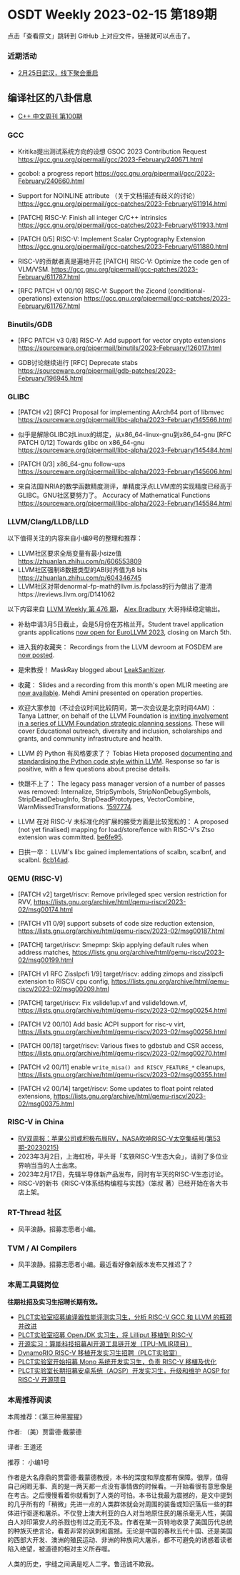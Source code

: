 # OSDT Weekly 2023-02-15 第189期

点击「查看原文」跳转到 GitHub 上对应文件，链接就可以点击了。

### 近期活动

- [2月25日武汉，线下聚会重启](https://mp.weixin.qq.com/s/8BhtTisqCdvqd3G5UC1IQw)

## 编译社区的八卦信息

- [C++ 中文周刊 第100期](https://mp.weixin.qq.com/s/LO_5C29oZQp0f1TvjgqIUw)

### GCC

- Kritika提出测试系统方向的设想
  GSOC 2023 Contribution Request
  https://gcc.gnu.org/pipermail/gcc/2023-February/240671.html

- gcobol: a progress report
  https://gcc.gnu.org/pipermail/gcc/2023-February/240660.html

- Support for NOINLINE attribute （关于文档描述有歧义的讨论）
  https://gcc.gnu.org/pipermail/gcc-patches/2023-February/611914.html

- [PATCH] RISC-V: Finish all integer C/C++ intrinsics
  https://gcc.gnu.org/pipermail/gcc-patches/2023-February/611933.html

- [PATCH 0/5] RISC-V: Implement Scalar Cryptography Extension
  https://gcc.gnu.org/pipermail/gcc-patches/2023-February/611880.html

- RISC-V的贡献者真是遍地开花
  [PATCH] RISC-V: Optimize the code gen of VLM/VSM.
  https://gcc.gnu.org/pipermail/gcc-patches/2023-February/611787.html

- [RFC PATCH v1 00/10] RISC-V: Support the Zicond (conditional-operations) extension
  https://gcc.gnu.org/pipermail/gcc-patches/2023-February/611767.html

### Binutils/GDB

- [RFC PATCH v3 0/8] RISC-V: Add support for vector crypto extensions
  https://sourceware.org/pipermail/binutils/2023-February/126017.html

- GDB讨论继续进行 [RFC] Deprecate stabs
  https://sourceware.org/pipermail/gdb-patches/2023-February/196945.html

### GLIBC

- [PATCH v2] [RFC] Proposal for implementing AArch64 port of libmvec
  https://sourceware.org/pipermail/libc-alpha/2023-February/145566.html

- 似乎是解除GLIBC对Linux的绑定，从x86_64-linux-gnu到x86_64-gnu
  [RFC PATCH 0/12] Towards glibc on x86_64-gnu
  https://sourceware.org/pipermail/libc-alpha/2023-February/145484.html

- [PATCH 0/3] x86_64-gnu follow-ups
  https://sourceware.org/pipermail/libc-alpha/2023-February/145606.html

- 来自法国INRIA的数学函数精度测评，单精度浮点LLVM库的实现精度已经高于GLIBC。GNU社区要努力了。
  Accuracy of Mathematical Functions
  https://sourceware.org/pipermail/libc-alpha/2023-February/145584.html

### LLVM/Clang/LLDB/LLD

以下值得关注的内容来自小编9号的整理和推荐：

- LLVM社区要求全局变量有最小size值 https://zhuanlan.zhihu.com/p/606553809
- LLVM社区强制i8数据类型的ABI对齐值为8 bits https://zhuanlan.zhihu.com/p/604346745
- LLVM社区对带denormal-fp-math的llvm.is.fpclass的行为做出了澄清https://reviews.llvm.org/D141062

以下内容来自 [LLVM Weekly 第 476 期](http://llvmweekly.org/issue/476)，
[Alex Bradbury](https://www.linkedin.com/in/alex-bradbury/) 大哥持续稳定输出。

* 补助申请3月5日截止，会是5月份在苏格兰开。Student travel application grants applications [now open for EuroLLVM 2023](https://discourse.llvm.org/t/2023-eurollvm-student-travel-grant-applications-now-accepted/68310/), closing on March 5th.

* 进入我的收藏夹： Recordings from the LLVM devroom at FOSDEM are [now posted](https://fosdem.org/2023/schedule/track/llvm/).

* 是宋教授！ MaskRay blogged about [LeakSanitizer](https://maskray.me/blog/2023-02-12-all-about-leak-sanitizer).

* 收藏： Slides and a recording from this month's open MLIR meeting are [now available](https://discourse.llvm.org/t/open-mlir-meeting-2-9-2023-deep-dive-on-mlir-internals-operation-attribute-towards-properties/68297/5).  Mehdi Amini presented on operation properties.

* 欢迎大家参加（不过会议时间比较阴间，第一次会议是北京时间4AM）： Tanya Lattner, on behalf of the LLVM Foundation is [inviting involvement in a series of LLVM Foundation strategic planning sessions](https://discourse.llvm.org/t/llvm-foundation-strategic-planning-invitation-to-participate/68379).  These will cover Educational outreach, diversity and inclusion, scholarships and grants, and community infrastructure and health.

* LLVM 的 Python 有风格要求了？ Tobias Hieta proposed [documenting and standardising the Python code style within LLVM](https://discourse.llvm.org/t/rfc-document-and-standardize-python-code-style/68257).  Response so far is positive, with a few questions about precise details.

* 快跟不上了： The legacy pass manager version of a number of passes was removed: Internalize, StripSymbols, StripNonDebugSymbols, StripDeadDebugInfo, StripDeadPrototypes, VectorCombine, WarnMissedTransformations.  [1597774](https://reviews.llvm.org/rG15977742d3eb).

* LLVM 在对 RISC-V 未标准化的扩展的接受方面是比较宽松的： A proposed (not yet finalised) mapping for load/store/fence with RISC-V's Ztso extension was committed.
  [be6fe95](https://reviews.llvm.org/rGbe6fe9567362).

* 日拱一卒： LLVM's libc gained implementations of scalbn, scalbnf, and scalbnl.
  [6cb14ad](https://reviews.llvm.org/rG6cb14adbfa95).

### QEMU (RISC-V)

- [PATCH v2] target/riscv: Remove privileged spec version restriction for RVV,
  https://lists.gnu.org/archive/html/qemu-riscv/2023-02/msg00174.html

- [PATCH v11 0/9] support subsets of code size reduction extension,
  https://lists.gnu.org/archive/html/qemu-riscv/2023-02/msg00187.html

- [PATCH] target/riscv: Smepmp: Skip applying default rules when address matches,
  https://lists.gnu.org/archive/html/qemu-riscv/2023-02/msg00199.html

- [PATCH v1 RFC Zisslpcfi 1/9] target/riscv: adding zimops and zisslpcfi extension to RISCV cpu config,
  https://lists.gnu.org/archive/html/qemu-riscv/2023-02/msg00209.html

- [PATCH] target/riscv: Fix vslide1up.vf and vslide1down.vf,
  https://lists.gnu.org/archive/html/qemu-riscv/2023-02/msg00254.html

- [PATCH V2 00/10] Add basic ACPI support for risc-v virt,
  https://lists.gnu.org/archive/html/qemu-riscv/2023-02/msg00256.html

- [PATCH 00/18] target/riscv: Various fixes to gdbstub and CSR access,
  https://lists.gnu.org/archive/html/qemu-riscv/2023-02/msg00270.html

- [PATCH v2 00/11] enable `write_misa() and RISCV_FEATURE_*` cleanups,
  https://lists.gnu.org/archive/html/qemu-riscv/2023-02/msg00355.html

- [PATCH v2 00/14] target/riscv: Some updates to float point related extensions,
  https://lists.gnu.org/archive/html/qemu-riscv/2023-02/msg00375.html

### RISC-V in China

- [RV双周报：苹果公司或积极布局RV，NASA吹响RISC-V太空集结号(第53期-20230215)](https://mp.weixin.qq.com/s/_Qv0owRAeNoGi4WkA7Uggw)
- 2023年3月2日，上海虹桥，平头哥「玄铁RISC-V生态大会」，请到了多位业界响当当的人士出席。
- 2023年2月17日，先辑半导体新产品发布，同时有半天的RISC-V生态讨论。
- RISC-V的新书《RISC-V体系结构编程与实践》（笨叔 著）已经开始在各大书店上架。

### RT-Thread 社区

- 风平浪静。招募志愿者小编。

### TVM / AI Compilers

- 风平浪静。招募志愿者小编。最近看好像新版本发布又推迟了？

### 本周工具链岗位

**往期社招及实习生招聘长期有效。**

- [PLCT实验室招募编译器性能评测实习生，分析 RISC-V GCC 和 LLVM 的瓶颈并改进](https://mp.weixin.qq.com/s/F6NlJ7h9bKKZzuiRvJHwnw)
- [PLCT实验室招募 OpenJDK 实习生，将 Lilliput 移植到 RISC-V](https://mp.weixin.qq.com/s/h-5UzNQKV-5O_qXEJcAnQA)
- [开源实习：算能科技招募AI开源工具链开发（TPU-MLIR项目）](https://mp.weixin.qq.com/s/IBJh0ip4k11PzIMZecsWSw)
- [DynamoRIO RISC-V 移植开发实习生招聘（PLCT实验室）](https://mp.weixin.qq.com/s/J_5TjT6DOqeOXJXQI5VQxw)
- [PLCT实验室开始招募 Mono 系统开发实习生，负责 RISC-V 移植及优化](https://mp.weixin.qq.com/s/whEW7Hay1jIP1tBzIPay1A)
- [PLCT实验室长期招募安卓系统（AOSP）开发实习生，升级和维护 AOSP for RISC-V 开源项目](https://mp.weixin.qq.com/s/dJP2cEB1nex2inR5c-cJog)


### 本周推荐阅读

本周推荐：《第三种黑猩猩》

作者: （美）贾雷德·戴蒙德

译者: 王道还

推荐： 小编1号

作者是大名鼎鼎的贾雷德·戴蒙德教授，本书的深度和厚度都有保障。很厚，值得自己闲暇无事、真的是一两天都一点没有事情做的时候看。一开始看很有意思像是在考古。之后慢慢看着你就看到了人类的可怕。本书让我最为震撼的，是文中提到的几乎所有的「稍微」先进一点的人类群体就会对周围的装备或知识落后一些的群体进行驱逐和屠杀。不仅登上澳大利亚的白人对当地原住民的屠杀毫无人性，美国白人对印第安人的杀戮也有过之而无不及。作者在某一页特地收录了美国历代总统的种族灭绝言论，看着非常的讽刺和震撼。无论是中国的春秋五代十国、还是美国的西部大开发、澳洲的殖民运动、非洲的种族间大屠杀，都不可避免的诱惑着读者陷入绝望，被道德的相对主义所吞噬。

人类的历史，字缝之间满是吃人二字。鲁迅诚不欺我。

